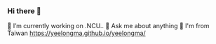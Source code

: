 ### Hi there 👋
🔭 I’m currently working on .NCU..
💬 Ask me about anything
👯 I'm from Taiwan
https://yeelongma.github.io/yeelongma/

<!--
**yeelongma/yeelongma** is a ✨ _special_ ✨ repository because its `README.md` (this file) appears on your GitHub profile.

Here are some ideas to get you started:

- 🔭 I’m currently working on .NCU..
- 🌱 I’m currently learning ...
- 👯 I’m looking to collaborate on ...
- 🤔 I’m looking for help with ...
- 💬 Ask me about ...
- 📫 How to reach me: ...
- 😄 Pronouns: ...
- ⚡ Fun fact: ...
